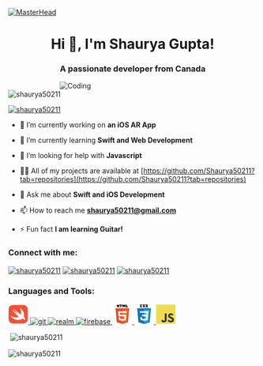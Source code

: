 [![MasterHead](https://www.empover.com/sites/default/files/inline-images/ios-banner.jpg)](https://rishavchanda.io)
<h1 align="center">Hi 👋, I'm Shaurya Gupta!</h1>
<h3 align="center">A passionate developer from Canada</h3>
<img align="right" alt="Coding" width="400" src="https://cdn.dribbble.com/users/1162077/screenshots/5403918/focus-animation.gif">

<p align="left"> <img src="https://komarev.com/ghpvc/?username=shaurya50211&label=Profile%20views&color=0e75b6&style=flat" alt="shaurya50211" /> </p>

<p align="left"> <a href="https://twitter.com/shaurya50211" target="blank"><img src="https://img.shields.io/twitter/follow/shaurya50211?logo=twitter&style=for-the-badge" alt="shaurya50211" /></a> </p>

- 🔭 I’m currently working on **an iOS AR App**

- 🌱 I’m currently learning **Swift and Web Development**

- 🤝 I’m looking for help with **Javascript**

- 👨‍💻 All of my projects are available at [https://github.com/Shaurya50211?tab=repositories](https://github.com/Shaurya50211?tab=repositories)

- 💬 Ask me about **Swift and iOS Development**

- 📫 How to reach me **shaurya50211@gmail.com**

- ⚡ Fun fact **I am learning Guitar!**

<h3 align="left">Connect with me:</h3>
<p align="left">
	<a href="https://codepen.io/shaurya50211" target="blank"><img align="center" src="https://raw.githubusercontent.com/rahuldkjain/github-profile-readme-generator/master/src/images/icons/Social/codepen.svg" alt="shaurya50211" height="30" width="40" /></a> <a href="https://twitter.com/shaurya50211" target="blank"><img align="center" src="https://raw.githubusercontent.com/rahuldkjain/github-profile-readme-generator/master/src/images/icons/Social/twitter.svg" alt="shaurya50211" height="30" width="40" /></a> <a href="https://www.linkedin.com/in/shaurya-gupta-b32794249/" target="blank"><img align="center" src="https://img.icons8.com/color/344/linkedin.png" alt="shaurya50211" height="30" width="40" /></a>
</p>
<h3 align="left">Languages and Tools:</h3>
<p align="left">
	<a href="https://developer.apple.com/swift/" target="_blank" rel="noreferrer"> <img src="https://raw.githubusercontent.com/devicons/devicon/master/icons/swift/swift-original.svg" alt="swift" width="40" height="40" /> </a> <a href="https://git-scm.com/" target="_blank" rel="noreferrer"> <img src="https://www.vectorlogo.zone/logos/git-scm/git-scm-icon.svg" alt="git" width="40" height="40" /> </a> <a href="https://realm.io/" target="_blank" rel="noreferrer"> <img src="https://raw.githubusercontent.com/bestofjs/bestofjs-webui/8665e8c267a0215f3159df28b33c365198101df5/public/logos/realm.svg" alt="realm" width="40" height="40" /> </a> <a href="https://firebase.google.com/" target="_blank" rel="noreferrer"> <img src="https://www.vectorlogo.zone/logos/firebase/firebase-icon.svg" alt="firebase" width="40" height="40" /> </a> <a href="https://www.w3.org/html/" target="_blank" rel="noreferrer"> <img src="https://raw.githubusercontent.com/devicons/devicon/master/icons/html5/html5-original-wordmark.svg" alt="html5" width="40" height="40" /> </a> <a href="https://www.w3schools.com/css/" target="_blank" rel="noreferrer"> <img src="https://raw.githubusercontent.com/devicons/devicon/master/icons/css3/css3-original-wordmark.svg" alt="css3" width="40" height="40" /> </a> <a href="https://developer.mozilla.org/en-US/docs/Web/JavaScript" target="_blank" rel="noreferrer"> <img src="https://raw.githubusercontent.com/devicons/devicon/master/icons/javascript/javascript-original.svg" alt="javascript" width="40" height="40" /> </a>
</p>
<p>&nbsp;<img align="center" src="https://github-readme-stats.vercel.app/api?username=shaurya50211&show_icons=true&locale=en" alt="shaurya50211" /></p>

<p><img align="center" src="https://github-readme-streak-stats.herokuapp.com/?user=shaurya50211&" alt="shaurya50211" /></p>
